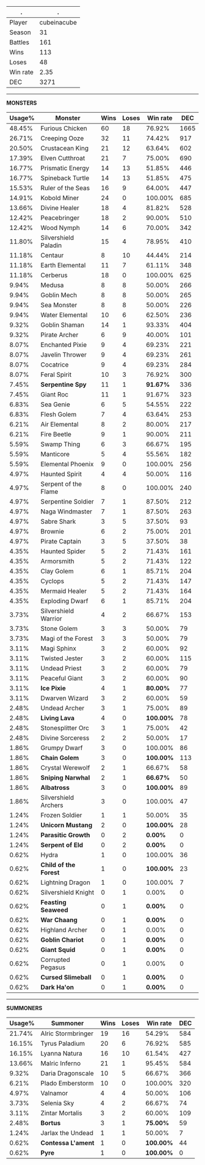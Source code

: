 .|.
|-|-
Player|cubeinacube
Season|31
Battles|161
Wins|113
Loses|48
Win rate|2.35
DEC|3271

---
**MONSTERS**

Usage%|Monster|Wins|Loses|Win rate|DEC|
-|-|-|-|-|-|
48.45%|Furious Chicken|60|18|76.92%|1665|
26.71%|Creeping Ooze|32|11|74.42%|917|
20.50%|Crustacean King|21|12|63.64%|602|
17.39%|Elven Cutthroat|21|7|75.00%|690|
16.77%|Prismatic Energy|14|13|51.85%|446|
16.77%|Spineback Turtle|14|13|51.85%|475|
15.53%|Ruler of the Seas|16|9|64.00%|447|
14.91%|Kobold Miner|24|0|100.00%|685|
13.66%|Divine Healer|18|4|81.82%|528|
12.42%|Peacebringer|18|2|90.00%|510|
12.42%|Wood Nymph|14|6|70.00%|342|
11.80%|Silvershield Paladin|15|4|78.95%|410|
11.18%|Centaur|8|10|44.44%|214|
11.18%|Earth Elemental|11|7|61.11%|348|
11.18%|Cerberus|18|0|100.00%|625|
9.94%|Medusa|8|8|50.00%|266|
9.94%|Goblin Mech|8|8|50.00%|265|
9.94%|Sea Monster|8|8|50.00%|226|
9.94%|Water Elemental|10|6|62.50%|236|
9.32%|Goblin Shaman|14|1|93.33%|404|
9.32%|Pirate Archer|6|9|40.00%|101|
8.07%|Enchanted Pixie|9|4|69.23%|221|
8.07%|Javelin Thrower|9|4|69.23%|261|
8.07%|Cocatrice|9|4|69.23%|284|
8.07%|Feral Spirit|10|3|76.92%|300|
7.45%|**Serpentine Spy**|11|1|**91.67%**|336|
7.45%|Giant Roc|11|1|91.67%|323|
6.83%|Sea Genie|6|5|54.55%|222|
6.83%|Flesh Golem|7|4|63.64%|253|
6.21%|Air Elemental|8|2|80.00%|217|
6.21%|Fire Beetle|9|1|90.00%|211|
5.59%|Swamp Thing|6|3|66.67%|195|
5.59%|Manticore|5|4|55.56%|182|
5.59%|Elemental Phoenix|9|0|100.00%|256|
4.97%|Haunted Spirit|4|4|50.00%|116|
4.97%|Serpent of the Flame|8|0|100.00%|240|
4.97%|Serpentine Soldier|7|1|87.50%|212|
4.97%|Naga Windmaster|7|1|87.50%|263|
4.97%|Sabre Shark|3|5|37.50%|93|
4.97%|Brownie|6|2|75.00%|201|
4.97%|Pirate Captain|3|5|37.50%|38|
4.35%|Haunted Spider|5|2|71.43%|161|
4.35%|Armorsmith|5|2|71.43%|122|
4.35%|Clay Golem|6|1|85.71%|204|
4.35%|Cyclops|5|2|71.43%|147|
4.35%|Mermaid Healer|5|2|71.43%|164|
4.35%|Exploding Dwarf|6|1|85.71%|204|
3.73%|Silvershield Warrior|4|2|66.67%|153|
3.73%|Stone Golem|3|3|50.00%|79|
3.73%|Magi of the Forest|3|3|50.00%|79|
3.11%|Magi Sphinx|3|2|60.00%|92|
3.11%|Twisted Jester|3|2|60.00%|115|
3.11%|Undead Priest|3|2|60.00%|79|
3.11%|Peaceful Giant|3|2|60.00%|90|
3.11%|**Ice Pixie**|4|1|**80.00%**|77|
3.11%|Dwarven Wizard|3|2|60.00%|59|
2.48%|Undead Archer|3|1|75.00%|89|
2.48%|**Living Lava**|4|0|**100.00%**|78|
2.48%|Stonesplitter Orc|3|1|75.00%|42|
2.48%|Divine Sorceress|2|2|50.00%|17|
1.86%|Grumpy Dwarf|3|0|100.00%|86|
1.86%|**Chain Golem**|3|0|**100.00%**|113|
1.86%|Crystal Werewolf|2|1|66.67%|58|
1.86%|**Sniping Narwhal**|2|1|**66.67%**|50|
1.86%|**Albatross**|3|0|**100.00%**|89|
1.86%|Silvershield Archers|3|0|100.00%|47|
1.24%|Frozen Soldier|1|1|50.00%|35|
1.24%|**Unicorn Mustang**|2|0|**100.00%**|28|
1.24%|**Parasitic Growth**|0|2|**0.00%**|0|
1.24%|**Serpent of Eld**|0|2|**0.00%**|0|
0.62%|Hydra|1|0|100.00%|36|
0.62%|**Child of the Forest**|1|0|**100.00%**|23|
0.62%|Lightning Dragon|1|0|100.00%|7|
0.62%|Silvershield Knight|0|1|0.00%|0|
0.62%|**Feasting Seaweed**|0|1|**0.00%**|0|
0.62%|**War Chaang**|0|1|**0.00%**|0|
0.62%|Highland Archer|0|1|0.00%|0|
0.62%|**Goblin Chariot**|0|1|**0.00%**|0|
0.62%|**Giant Squid**|0|1|**0.00%**|0|
0.62%|Corrupted Pegasus|0|1|0.00%|0|
0.62%|**Cursed Slimeball**|0|1|**0.00%**|0|
0.62%|**Dark Ha'on**|0|1|**0.00%**|0|

---
**SUMMONERS**

Usage%|Summoner|Wins|Loses|Win rate|DEC|
-|-|-|-|-|-|
21.74%|Alric Stormbringer|19|16|54.29%|584|
16.15%|Tyrus Paladium|20|6|76.92%|585|
16.15%|Lyanna Natura|16|10|61.54%|427|
13.66%|Malric Inferno|21|1|95.45%|584|
9.32%|Daria Dragonscale|10|5|66.67%|366|
6.21%|Plado Emberstorm|10|0|100.00%|320|
4.97%|Valnamor|4|4|50.00%|106|
3.73%|Selenia Sky|4|2|66.67%|74|
3.11%|Zintar Mortalis|3|2|60.00%|109|
2.48%|**Bortus**|3|1|**75.00%**|59|
1.24%|Jarlax the Undead|1|1|50.00%|7|
0.62%|**Contessa L'ament**|1|0|**100.00%**|44|
0.62%|**Pyre**|1|0|**100.00%**|0|
